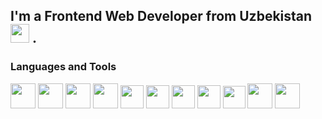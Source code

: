## I'm a Frontend Web Developer from Uzbekistan <img src="https://upload.wikimedia.org/wikipedia/commons/thumb/0/0b/Flag_of_Uzbekistan.png/1200px-Flag_of_Uzbekistan.png" width="30px"> .

### Languages and Tools
<code><img src="https://upload.wikimedia.org/wikipedia/commons/thumb/6/61/HTML5_logo_and_wordmark.svg/2048px-HTML5_logo_and_wordmark.svg.png" width="40px"></code>
<code><img src="https://cdn.freebiesupply.com/logos/large/2x/css3-logo-png-transparent.png" width="40px"></code>
<code><img src="https://logos-download.com/wp-content/uploads/2016/09/Sass_logo.png" width="40px"></code>
<code><img src="https://upload.wikimedia.org/wikipedia/commons/thumb/b/b2/Bootstrap_logo.svg/2560px-Bootstrap_logo.svg.png" width="40px"></code>
<code><img src="https://upload.wikimedia.org/wikipedia/commons/6/6a/JavaScript-logo.png" width="37px"></code>
<code><img src="https://cdn1.iconfinder.com/data/icons/programing-development-8/24/react_logo-512.png" width="37px"></code>
<code><img src="https://cdn-icons-png.flaticon.com/512/5968/5968705.png" width="37px"></code>
<code><img src="https://cdn-icons-png.flaticon.com/512/2165/2165004.png" width="37px"></code>
<code><img src="https://reactrouter.com/_brand/react-router-stacked-color.png" width="36px"></code>
<code><img src="" width="40px"></code>
<code><img src="" width="40px"></code>

